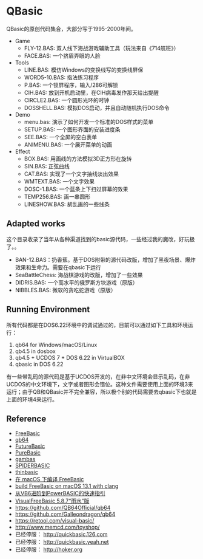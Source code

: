 # QBasic

QBasic的原创代码集合，大部分写于1995-2000年间。

- Game
    - FLY-12.BAS: 双人线下海战游戏辅助工具（玩法来自《714航班》）
    - FACE.BAS: 一个挤眉弄眼的人脸
- Tools
    - LINE.BAS: 模仿Windows的变换线写的变换线屏保
    - WORD5-10.BAS: 指法练习程序
    - P.BAS: 一个锁屏程序，输入/286可解锁
    - CIH.BAS: 放到开机启动里，在CIH病毒发作那天给出提醒
    - CIRCLE2.BAS: 一个圆形光环的时钟
    - DOSSHELL.BAS: 模拟DOS启动，并且自动随机执行DOS命令
- Demo
    - menu.bas: 演示了如何开发一个标准的DOS样式的菜单
    - SETUP.BAS: 一个图形界面的安装进度条
    - SEE.BAS: 一个全屏的空白表单
    - ANIMENU.BAS: 一个展开菜单的动画
- Effect
    - BOX.BAS: 用画线的方法模拟3D正方形在旋转
    - SIN.BAS: 正弦曲线
    - CAT.BAS: 实现了一个文字抽线淡出效果
    - WMTEXT.BAS: 一个文字效果
    - DOSC-1.BAS: 一个蓝条上下扫过屏幕的效果
    - TEMP256.BAS: 画一串圆形
    - LINESHOW.BAS: 胡乱画的一些线条


## Adapted works

这个目录收录了当年从各种渠道找到的basic源代码，一些经过我的魔改，好玩极了。。

- BAN-12.BAS：扔香蕉。基于DOS附带的源代码改版，增加了黑夜场景、爆炸效果和生命力。需要在qbasic下运行
- SeaBattleChess: 海战棋游戏的改版，增加了一些效果
- DIDRIS.BAS: 一个高水平的俄罗斯方块游戏（原版）
- NIBBLES.BAS: 微软的贪吃蛇游戏（原版）

## Running Environment

所有代码都是在DOS6.22环境中的调试通过的，目前可以通过如下工具和环境运行：

1. qb64 for Windows/macOS/Linux
2. qb4.5 in dosbox
3. qb4.5 + UCDOS 7 + DOS 6.22 in VirtualBOX
4. qbasic in DOS 6.22

有一些带乱码的源代码是基于UCDOS开发的，在非中文环境会显示乱码，在非UCDOS的中文环境下，文字或者图形会错位。这种文件需要使用上面的环境3来运行；由于QB和QBasic并不完全兼容，所以极个别的代码需要去qbasic下也就是上面的环境4来运行。

## Reference

- [FreeBasic](https://www.freebasic.net/)
- [qb64](https://qb64.com/)
- [FutureBasic](http://www.brilorsoftware.com/fb/pages/home.html)
- [PureBasic](https://www.purebasic.com/index.php)
- [gambas](https://gambas.sourceforge.net/en/main.html)
- [SPIDERBASIC](https://www.spiderbasic.com/)
- [thinbasic](https://www.thinbasic.com/)
- [在 macOS 下编译 FreeBasic](https://zhuanlan.zhihu.com/p/611374318)
- [build FreeBasic on macOS 13.1 with clang](https://github.com/freebasic/fbc/issues/409)
- [从VB6进阶到PowerBASIC的快速指引](http://www.yfvb.com/thread-6408.htm)
- [VisualFreeBasic 5.8.7“雨水”版](http://www.yfvb.com/soft-48.htm)
- https://github.com/QB64Official/qb64
- https://github.com/Galleondragon/qb64
- https://retool.com/visual-basic/
- http://www.memcd.com/toyshop/
- 已经停服： http://quickbasic.126.com
- 已经停服： http://quickbasic.yeah.net
- 已经停服： http://hoker.org